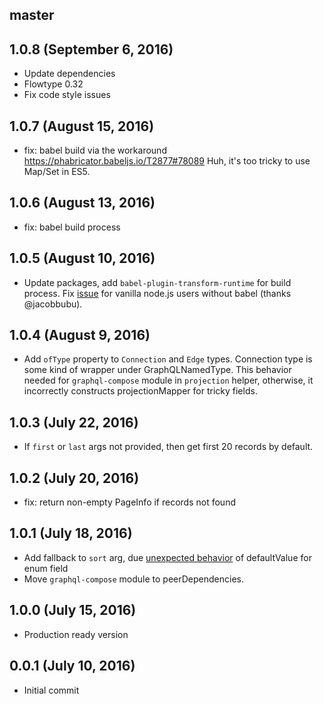 ## master

## 1.0.8 (September 6, 2016)
- Update dependencies
- Flowtype 0.32
- Fix code style issues

## 1.0.7 (August 15, 2016)
- fix: babel build via the workaround https://phabricator.babeljs.io/T2877#78089 Huh, it's too tricky to use Map/Set in ES5.

## 1.0.6 (August 13, 2016)
- fix: babel build process

## 1.0.5 (August 10, 2016)
- Update packages, add `babel-plugin-transform-runtime` for build process. Fix [issue](https://github.com/nodkz/graphql-compose-connection/issues/2) for vanilla node.js users without babel (thanks @jacobbubu).

## 1.0.4 (August 9, 2016)
- Add `ofType` property to `Connection` and `Edge` types.
Connection type is some kind of wrapper under GraphQLNamedType.
This behavior needed for `graphql-compose` module in `projection` helper, otherwise, it incorrectly constructs projectionMapper for tricky fields.

## 1.0.3 (July 22, 2016)
- If `first` or `last` args not provided, then get first 20 records by default.

## 1.0.2 (July 20, 2016)
- fix: return non-empty PageInfo if records not found

## 1.0.1 (July 18, 2016)
* Add fallback to `sort` arg, due [unexpected behavior](https://github.com/graphql/graphql-js/issues/435#issuecomment-233297537) of defaultValue for enum field
* Move `graphql-compose` module to peerDependencies.

## 1.0.0 (July 15, 2016)
* Production ready version

## 0.0.1 (July 10, 2016)
* Initial commit
